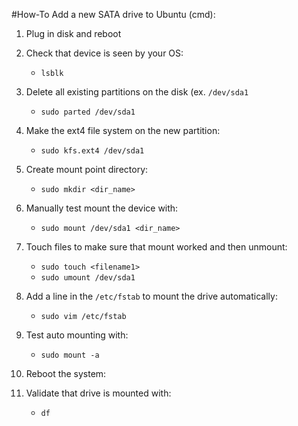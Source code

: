 #How-To Add a new SATA drive to Ubuntu (cmd):

1. Plug in disk and reboot

2. Check that device is seen by your OS:
    - `lsblk`

3. Delete all existing partitions on the disk (ex. `/dev/sda1`
    - `sudo parted /dev/sda1`

4. Make the ext4 file system on the new partition:
    - `sudo kfs.ext4 /dev/sda1`

5. Create mount point directory:
    - `sudo mkdir <dir_name>`

6. Manually test mount the device with:
    - `sudo mount /dev/sda1 <dir_name>`

7. Touch files to make sure that mount worked and then unmount:
    - `sudo touch <filename1>`
    - `sudo umount /dev/sda1`

8. Add a line in the `/etc/fstab` to mount the drive automatically:
    - `sudo vim /etc/fstab`

9. Test auto mounting with:
    - `sudo mount -a`

10. Reboot the system:

11. Validate that drive is mounted with:
    - `df`
